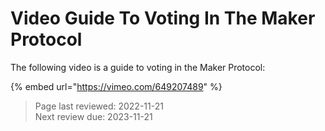 # Video Guide To Voting In The Maker Protocol

The following video is a guide to voting in the Maker Protocol:

{% embed url="https://vimeo.com/649207489" %}


>Page last reviewed: 2022-11-21  
>Next review due: 2023-11-21
